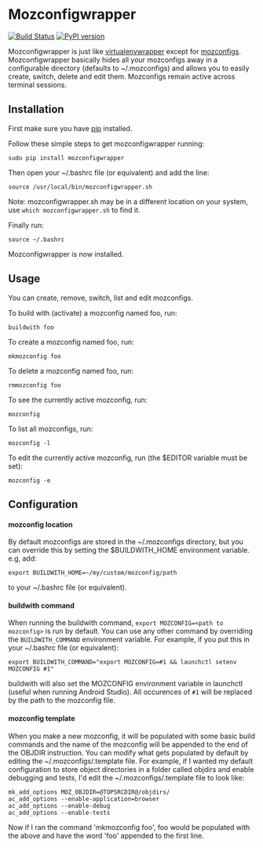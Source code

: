 # Mozconfigwrapper
[![Build Status](https://travis-ci.org/ahal/mozconfigwrapper.svg?branch=master)](https://travis-ci.org/ahal/mozconfigwrapper)
[![PyPI version](https://badge.fury.io/py/mozconfigwrapper.svg)](https://badge.fury.io/py/mozconfigwrapper)

Mozconfigwrapper is just like [virtualenvwrapper](http://www.doughellmann.com/projects/virtualenvwrapper/)
except for [mozconfigs](https://developer.mozilla.org/en/Configuring_Build_Options).
Mozconfigwrapper basically hides all your mozconfigs away in a configurable directory (defaults to ~/.mozconfigs)
and allows you to easily create, switch, delete and edit them. Mozconfigs remain active across terminal sessions.

## Installation

First make sure you have [pip](http://pip.readthedocs.org/en/latest/installing.html) installed.

Follow these simple steps to get mozconfigwrapper running:

    sudo pip install mozconfigwrapper

Then open your ~/.bashrc file (or equivalent) and add the line:

    source /usr/local/bin/mozconfigwrapper.sh

Note: mozconfigwrapper.sh may be in a different location on your system,
use `which mozconfigwrapper.sh` to find it.

Finally run:

    source ~/.bashrc

Mozconfigwrapper is now installed.

## Usage

You can create, remove, switch, list and edit mozconfigs.

To build with (activate) a mozconfig named foo, run:

    buildwith foo

To create a mozconfig named foo, run:

    mkmozconfig foo

To delete a mozconfig named foo, run:

    rmmozconfig foo

To see the currently active mozconfig, run:

    mozconfig

To list all mozconfigs, run:

    mozconfig -l

To edit the currently active mozconfig, run (the $EDITOR variable must be set):

    mozconfig -e


## Configuration

#### mozconfig location

By default mozconfigs are stored in the ~/.mozconfigs directory, but you can override this by setting the
$BUILDWITH_HOME environment variable.
e.g, add:

    export BUILDWITH_HOME=~/my/custom/mozconfig/path

to your ~/.bashrc file (or equivalent).

#### buildwith command

When running the buildwith command, `export MOZCONFIG=<path to mozconfig>` is run by default.
You can use any other command by overriding the ``BUILDWITH_COMMAND`` environment variable.
For example, if you put this in your ~/.bashrc file (or equivalent):

    export BUILDWITH_COMMAND="export MOZCONFIG=#1 && launchctl setenv MOZCONFIG #1"

buildwith will also set the MOZCONFIG environment variable in launchctl (useful when running Android Studio).
All occurences of ``#1`` will be replaced by the path to the mozconfig file.

#### mozconfig template

When you make a new mozconfig, it will be populated with some basic build commands and the name of the mozconfig
will be appended to the end of the OBJDIR instruction. You can modify what gets populated by default by editing
the ~/.mozconfigs/.template file. For example, if I wanted my default configuration to store object directories
in a folder called objdirs and enable debugging and tests, I'd edit the ~/.mozconfigs/.template file to look like:

    mk_add_options MOZ_OBJDIR=@TOPSRCDIR@/objdirs/
    ac_add_options --enable-application=browser
    ac_add_options --enable-debug
    ac_add_options --enable-tests

Now if I ran the command 'mkmozconfig foo', foo would be populated with the above and have the word 'foo'
appended to the first line.
